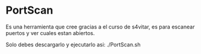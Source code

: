 # PortScan
Es una herramienta que cree gracias a el curso de s4vitar, es para escanear puertos y ver cuales estan abiertos.

Solo debes descargarlo y ejecutarlo asi: ./PortScan.sh
